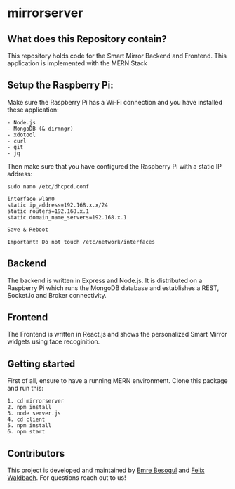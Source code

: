 # mirrorserver

## What does this Repository contain?
This repository holds code for the Smart Mirror Backend and Frontend. This application is implemented with the MERN Stack

## Setup the Raspberry Pi:
Make sure the Raspberry Pi has a Wi-Fi connection and you have installed these application:
```
- Node.js
- MongoDB (& dirmngr)
- xdotool
- curl
- git
- jq
```

Then make sure that you have configured the Raspberry Pi with a static IP address:
```
sudo nano /etc/dhcpcd.conf

interface wlan0
static ip_address=192.168.x.x/24
static routers=192.168.x.1
static domain_name_servers=192.168.x.1

Save & Reboot

Important! Do not touch /etc/network/interfaces
```

## Backend
The backend is written in Express and Node.js. It is distributed on a Raspberry Pi which runs the MongoDB database and establishes a REST, Socket.io and Broker connectivity.

## Frontend
The Frontend is written in React.js and shows the personalized Smart Mirror widgets using face recoginition.

## Getting started
First of all, ensure to have a running MERN environment.
Clone this package and run this:

```
1. cd mirrorserver
2. npm install
3. node server.js
4. cd client
5. npm install
6. npm start
```

## Contributors
This project is developed and maintained by [Emre Besogul](https://github.com/emrebesogul) and [Felix Waldbach](https://github.com/felixwaldbach).
For questions reach out to us!
